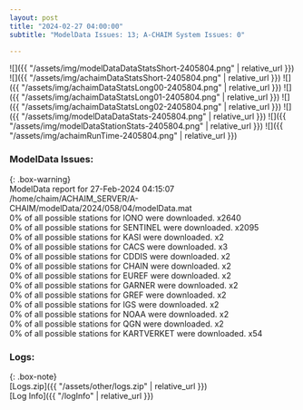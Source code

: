 ```yaml
---
layout: post
title: "2024-02-27 04:00:00"
subtitle: "ModelData Issues: 13; A-CHAIM System Issues: 0"

---
```


![]({{ "/assets/img/modelDataDataStatsShort-2405804.png" | relative_url }})
![]({{ "/assets/img/achaimDataStatsShort-2405804.png" | relative_url }})
![]({{ "/assets/img/achaimDataStatsLong00-2405804.png" | relative_url }})
![]({{ "/assets/img/achaimDataStatsLong01-2405804.png" | relative_url }})
![]({{ "/assets/img/achaimDataStatsLong02-2405804.png" | relative_url }})
![]({{ "/assets/img/modelDataDataStats-2405804.png" | relative_url }})
![]({{ "/assets/img/modelDataStationStats-2405804.png" | relative_url }})
![]({{ "/assets/img/achaimRunTime-2405804.png" | relative_url }})


### ModelData Issues:  
  
{: .box-warning}  
 ModelData report for 27-Feb-2024 04:15:07   
 /home/chaim/ACHAIM_SERVER/A-CHAIM/modelData/2024/058/04/modelData.mat   
 0% of all possible stations for IONO were downloaded. x2640   
 0% of all possible stations for SENTINEL were downloaded. x2095   
 0% of all possible stations for KASI were downloaded. x2   
 0% of all possible stations for CACS were downloaded. x3   
 0% of all possible stations for CDDIS were downloaded. x2   
 0% of all possible stations for CHAIN were downloaded. x2   
 0% of all possible stations for EUREF were downloaded. x2   
 0% of all possible stations for GARNER were downloaded. x2   
 0% of all possible stations for GREF were downloaded. x2   
 0% of all possible stations for IGS were downloaded. x2   
 0% of all possible stations for NOAA were downloaded. x2   
 0% of all possible stations for QGN were downloaded. x2   
 0% of all possible stations for KARTVERKET were downloaded. x54   
  


### Logs:  
  
{: .box-note}  
[Logs.zip]({{ "/assets/other/logs.zip" | relative_url }})  
[Log Info]({{ "/logInfo" | relative_url }})  

